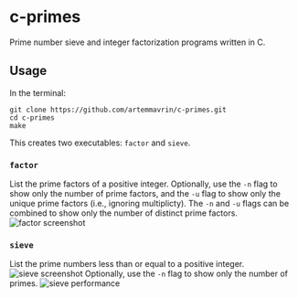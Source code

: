 # c-primes
Prime number sieve and integer factorization programs written in C.

## Usage

In the terminal:

    git clone https://github.com/artemmavrin/c-primes.git
    cd c-primes
    make

This creates two executables: `factor` and `sieve`.

### `factor`

List the prime factors of a positive integer.
Optionally, use the `-n` flag to show only the number of prime factors, and the
`-u` flag to show only the unique prime factors (i.e., ignoring multiplicty).
The `-n` and `-u` flags can be combined to show only the number of distinct
prime factors.
![factor screenshot](images/factor_example.png)

### `sieve`

List the prime numbers less than or equal to a positive integer.
![sieve screenshot](images/sieve_example.png)
Optionally, use the `-n` flag to show only the number of primes.
![sieve performance](images/sieve_performance.png)
